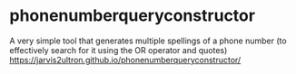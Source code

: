# phonenumberqueryconstructor
A very simple tool that generates multiple spellings of a phone number (to effectively search for it using the OR operator and quotes)
https://jarvis2ultron.github.io/phonenumberqueryconstructor/

